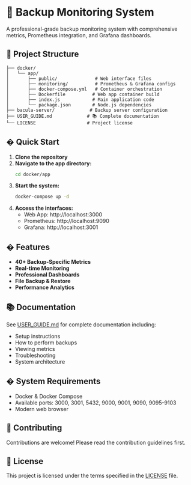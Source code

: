 # 🚀 Backup Monitoring System

A professional-grade backup monitoring system with comprehensive metrics, Prometheus integration, and Grafana dashboards.

## 📁 Project Structure

```
├── docker/
│   └── app/
│       ├── public/              # Web interface files
│       ├── monitoring/          # Prometheus & Grafana configs
│       ├── docker-compose.yml   # Container orchestration
│       ├── Dockerfile          # Web app container build
│       ├── index.js            # Main application code
│       └── package.json        # Node.js dependencies
├── bacula-server/             # Backup server configuration
├── USER_GUIDE.md             # 📚 Complete documentation
└── LICENSE                   # Project license
```

## � Quick Start

1. **Clone the repository**
2. **Navigate to the app directory:**
   ```bash
   cd docker/app
   ```
3. **Start the system:**
   ```bash
   docker-compose up -d
   ```
4. **Access the interfaces:**
   - Web App: http://localhost:3000
   - Prometheus: http://localhost:9090
   - Grafana: http://localhost:3001

## � Features

- **40+ Backup-Specific Metrics**
- **Real-time Monitoring**
- **Professional Dashboards**
- **File Backup & Restore**
- **Performance Analytics**

## 📚 Documentation

See [USER_GUIDE.md](USER_GUIDE.md) for complete documentation including:
- Setup instructions
- How to perform backups
- Viewing metrics
- Troubleshooting
- System architecture

## � System Requirements

- Docker & Docker Compose
- Available ports: 3000, 3001, 5432, 9000, 9001, 9090, 9095-9103
- Modern web browser

## 🤝 Contributing

Contributions are welcome! Please read the contribution guidelines first.

## 📝 License

This project is licensed under the terms specified in the [LICENSE](LICENSE) file.